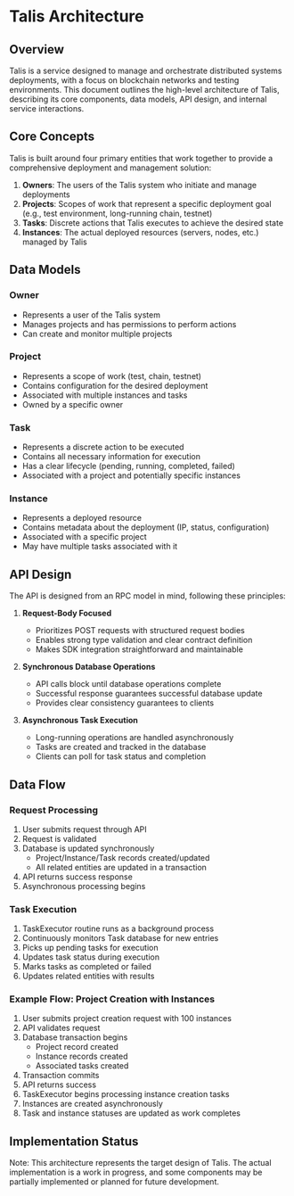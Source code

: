 # Talis Architecture

## Overview

Talis is a service designed to manage and orchestrate distributed systems deployments, with a focus on blockchain networks and testing environments. This document outlines the high-level architecture of Talis, describing its core components, data models, API design, and internal service interactions.

## Core Concepts

Talis is built around four primary entities that work together to provide a comprehensive deployment and management solution:

1. **Owners**: The users of the Talis system who initiate and manage deployments
2. **Projects**: Scopes of work that represent a specific deployment goal (e.g., test environment, long-running chain, testnet)
3. **Tasks**: Discrete actions that Talis executes to achieve the desired state
4. **Instances**: The actual deployed resources (servers, nodes, etc.) managed by Talis

## Data Models

### Owner
- Represents a user of the Talis system
- Manages projects and has permissions to perform actions
- Can create and monitor multiple projects

### Project
- Represents a scope of work (test, chain, testnet)
- Contains configuration for the desired deployment
- Associated with multiple instances and tasks
- Owned by a specific owner

### Task
- Represents a discrete action to be executed
- Contains all necessary information for execution
- Has a clear lifecycle (pending, running, completed, failed)
- Associated with a project and potentially specific instances

### Instance
- Represents a deployed resource
- Contains metadata about the deployment (IP, status, configuration)
- Associated with a specific project
- May have multiple tasks associated with it

## API Design

The API is designed from an RPC model in mind, following these principles:

1. **Request-Body Focused**
   - Prioritizes POST requests with structured request bodies
   - Enables strong type validation and clear contract definition
   - Makes SDK integration straightforward and maintainable

2. **Synchronous Database Operations**
   - API calls block until database operations complete
   - Successful response guarantees successful database update
   - Provides clear consistency guarantees to clients

3. **Asynchronous Task Execution**
   - Long-running operations are handled asynchronously
   - Tasks are created and tracked in the database
   - Clients can poll for task status and completion

## Data Flow

### Request Processing
1. User submits request through API
2. Request is validated
3. Database is updated synchronously
   - Project/Instance/Task records created/updated
   - All related entities are updated in a transaction
4. API returns success response
5. Asynchronous processing begins

### Task Execution
1. TaskExecutor routine runs as a background process
2. Continuously monitors Task database for new entries
3. Picks up pending tasks for execution
4. Updates task status during execution
5. Marks tasks as completed or failed
6. Updates related entities with results

### Example Flow: Project Creation with Instances
1. User submits project creation request with 100 instances
2. API validates request
3. Database transaction begins
   - Project record created
   - Instance records created
   - Associated tasks created
4. Transaction commits
5. API returns success
6. TaskExecutor begins processing instance creation tasks
7. Instances are created asynchronously
8. Task and instance statuses are updated as work completes

## Implementation Status

Note: This architecture represents the target design of Talis. The actual implementation is a work in progress, and some components may be partially implemented or planned for future development.

